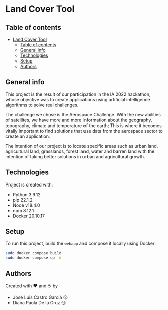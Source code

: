 # Land Cover Tool

## Table of contents
- [Land Cover Tool](#land-cover-tool)
  - [Table of contents](#table-of-contents)
  - [General info](#general-info)
  - [Technologies](#technologies)
  - [Setup](#setup)
  - [Authors](#authors)

## General info
This project is the result of our participation in the IA 2022 hackathon, whose objective was to create applications using artificial intelligence algorithms to solve real challenges.

The challenge we chose is the Aerospace Challenge. With the new abilities of satellites, we have more and more information about the geography, topography, climate and temperature of the earth; This is where it becomes vitally important to find solutions that use data from the aerospace sector to create an application.

The intention of our project is to locate specific areas such as urban land, agricultural land, grasslands, forest land, water and barren land with the intention of taking better solutions in urban and agricultural growth.

## Technologies 
Project is created with:
* Python 3.9.12
* pip 22.1.2
* Node v18.4.0
* npm 8.12.1
* Docker 20.10.17

## Setup
To run this project, build the `webapp` and compose it locally using Docker:
```bash
sudo docker compose build
sudo docker compose up -d
```

## Authors
Created with :heart: and :coffee: by
- José Luis Castro García :kissing:
- Diana Paola De la Cruz :smirk: